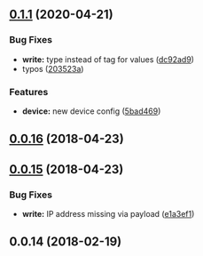 ## [0.1.1](https://github.com/BiancoRoyal/node-red-contrib-bacnet/compare/v0.0.16...v0.1.1) (2020-04-21)


### Bug Fixes

* **write:** type instead of tag for values ([dc92ad9](https://github.com/BiancoRoyal/node-red-contrib-bacnet/commit/dc92ad92d6828880fe17cb0f9eb7f0375a34af3c))
* typos ([203523a](https://github.com/BiancoRoyal/node-red-contrib-bacnet/commit/203523a64dd4e3051e881ea63f3bdb04ee3400fe))


### Features

* **device:** new device config ([5bad469](https://github.com/BiancoRoyal/node-red-contrib-bacnet/commit/5bad469d04fea7d0da0a7686c84b515dbcb51553))



## [0.0.16](https://github.com/BiancoRoyal/node-red-contrib-bacnet/compare/v0.0.15...v0.0.16) (2018-04-23)



## [0.0.15](https://github.com/BiancoRoyal/node-red-contrib-bacnet/compare/v0.0.14...v0.0.15) (2018-04-23)


### Bug Fixes

* **write:** IP address missing via payload ([e1a3ef1](https://github.com/BiancoRoyal/node-red-contrib-bacnet/commit/e1a3ef1313f468a2123d339a54c6d737cc211201))



## 0.0.14 (2018-02-19)



